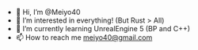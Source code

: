 - 👋 Hi, I’m @Meiyo40
- 👀 I’m interested in everything! (But Rust > All)
- 🌱 I’m currently learning UnrealEngine 5 (BP and C++)
- 📫 How to reach me meiyo40@gmail.com

<!---
Meiyo40/Meiyo40 is a ✨ special ✨ repository because its `README.md` (this file) appears on your GitHub profile.
You can click the Preview link to take a look at your changes.
--->
